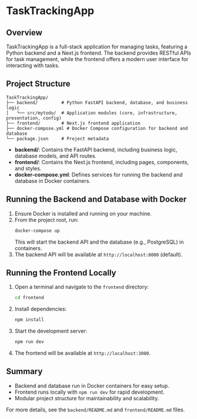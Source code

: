 # TaskTrackingApp

## Overview
TaskTrackingApp is a full-stack application for managing tasks, featuring a Python backend and a Next.js frontend. The backend provides RESTful APIs for task management, while the frontend offers a modern user interface for interacting with tasks.

## Project Structure
```
TaskTrackingApp/
├── backend/         # Python FastAPI backend, database, and business logic
│   └── src/mytodo/  # Application modules (core, infrastructure, presentation, config)
├── frontend/        # Next.js frontend application
├── docker-compose.yml # Docker Compose configuration for backend and database
└── package.json     # Project metadata
```

- **backend/**: Contains the FastAPI backend, including business logic, database models, and API routes.
- **frontend/**: Contains the Next.js frontend, including pages, components, and styles.
- **docker-compose.yml**: Defines services for running the backend and database in Docker containers.

## Running the Backend and Database with Docker
1. Ensure Docker is installed and running on your machine.
2. From the project root, run:
   ```sh
   docker-compose up
   ```
   This will start the backend API and the database (e.g., PostgreSQL) in containers.
3. The backend API will be available at `http://localhost:8000` (default).

## Running the Frontend Locally
1. Open a terminal and navigate to the `frontend` directory:
   ```sh
   cd frontend
   ```
2. Install dependencies:
   ```sh
   npm install
   ```
3. Start the development server:
   ```sh
   npm run dev
   ```
4. The frontend will be available at `http://localhost:3000`.

## Summary
- Backend and database run in Docker containers for easy setup.
- Frontend runs locally with `npm run dev` for rapid development.
- Modular project structure for maintainability and scalability.

For more details, see the `backend/README.md` and `frontend/README.md` files.

